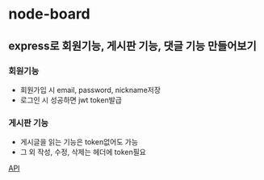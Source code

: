 # node-board

## express로 회원기능, 게시판 기능, 댓글 기능 만들어보기

### 회원기능
- 회원가입 시 email, password, nickname저장
- 로그인 시 성공하면 jwt token발급

### 게시판 기능
- 게시글을 읽는 기능은 token없어도 가능
- 그 외 작성, 수정, 삭제는 헤더에 token필요

[API]: (https://documenter.getpostman.com/view/16655599/UUxwC96x)
[API](https://documenter.getpostman.com/view/16655599/UUxwC96x)
